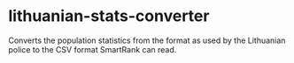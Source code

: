 # lithuanian-stats-converter
Converts the population statistics from the format as used by the Lithuanian police to the CSV format SmartRank can read.
